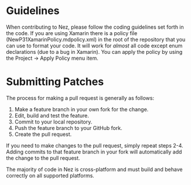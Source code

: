 Guidelines
==========

When contributing to Nez, please follow the coding guidelines set forth in the code. If you are using Xamarin there is a policy file (NewP31XamarinPolicy.mdpolicy.xml) in the root of the repository that you can use to format your code. It will work for *almost* all code except enum declarations (due to a bug in Xamarin). You can apply the policy by using the Project -> Apply Policy menu item.


Submitting Patches
==================

The process for making a pull request is generally as follows:

1. Make a feature branch in your own fork for the change.
2. Edit, build and test the feature.
3. Commit to your local repository.
4. Push the feature branch to your GitHub fork.
5. Create the pull request.

If you need to make changes to the pull request, simply repeat steps 2-4. Adding commits to that feature branch in your fork will automatically add the change to the pull request.

The majority of code in Nez is cross-platform and must build and behave correctly on all supported platforms.